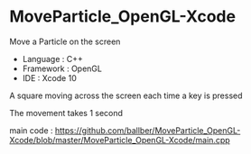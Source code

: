 # MoveParticle_OpenGL-Xcode
Move a Particle on the screen

- Language : C++
- Framework : OpenGL
- IDE : Xcode 10

A square moving across the screen each time a key is pressed

The movement takes 1 second

main code : https://github.com/ballber/MoveParticle_OpenGL-Xcode/blob/master/MoveParticle_OpenGL-Xcode/main.cpp

